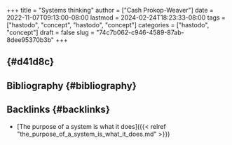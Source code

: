 +++
title = "Systems thinking"
author = ["Cash Prokop-Weaver"]
date = 2022-11-07T09:13:00-08:00
lastmod = 2024-02-24T18:23:33-08:00
tags = ["hastodo", "concept", "hastodo", "concept"]
categories = ["hastodo", "concept"]
draft = false
slug = "74c7b062-c946-4589-87ab-8dee95370b3b"
+++

##  {#d41d8c}


## Bibliography {#bibliography}

<style>.csl-entry{text-indent: -1.5em; margin-left: 1.5em;}</style><div class="csl-bib-body">
</div>


## Backlinks {#backlinks}

-   [The purpose of a system is what it does]({{< relref "the_purpose_of_a_system_is_what_it_does.md" >}})
